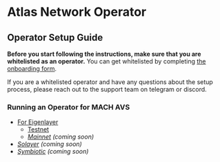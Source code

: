 # Atlas Network Operator

## Operator Setup Guide

**Before you start following the instructions, make sure that you are whitelisted as an operator.** You can get whitelisted by completing [the onboarding form](https://forms.gle/2RKzzprRbTscpPc67).

If you are a whitelisted operator and have any questions about the setup process, please reach out to the support team on telegram or discord.

### Running an Operator for MACH AVS

- [For Eigenlayer](./eigenlayer)
  - [Testnet](./eigenlayer/testnet/README.md)
  - *[Mainnet](./eigenlayer/mainnet/) (coming soon)*
- *[Solayer](./solayer) (coming soon)*
- *[Symbiotic](./symbiotic) (coming soon)*
